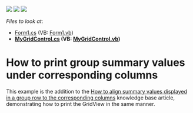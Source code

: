 <!-- default badges list -->
![](https://img.shields.io/endpoint?url=https://codecentral.devexpress.com/api/v1/VersionRange/128630777/13.1.4%2B)
[![](https://img.shields.io/badge/Open_in_DevExpress_Support_Center-FF7200?style=flat-square&logo=DevExpress&logoColor=white)](https://supportcenter.devexpress.com/ticket/details/E2084)
[![](https://img.shields.io/badge/📖_How_to_use_DevExpress_Examples-e9f6fc?style=flat-square)](https://docs.devexpress.com/GeneralInformation/403183)
<!-- default badges end -->
<!-- default file list -->
*Files to look at*:

* [Form1.cs](./CS/Q250602/Form1.cs) (VB: [Form1.vb](./VB/Q250602/Form1.vb))
* **[MyGridControl.cs](./CS/Q250602/MyGridControl.cs) (VB: [MyGridControl.vb](./VB/Q250602/MyGridControl.vb))**
<!-- default file list end -->
# How to print group summary values under corresponding columns


<p>This example is the addition to the <a href="https://www.devexpress.com/Support/Center/p/A1041">How to align summary values displayed in a group row to the corresponding columns</a> knowledge base article, demonstrating how to print the GridView in the same manner.</p>

<br/>


